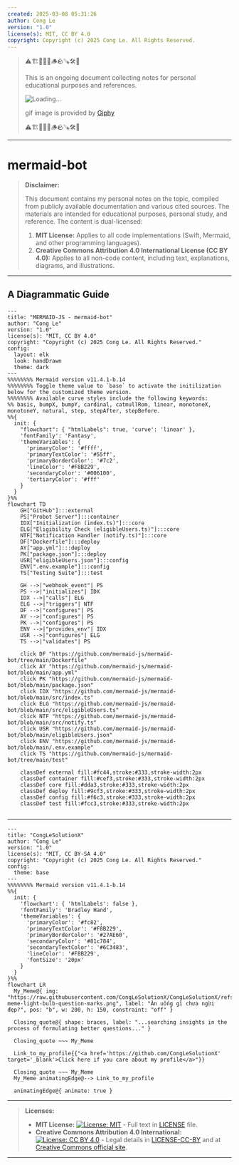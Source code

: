 ```yaml
---
created: 2025-03-08 05:31:26
author: Cong Le
version: "1.0"
license(s): MIT, CC BY 4.0
copyright: Copyright (c) 2025 Cong Le. All Rights Reserved.
---
```


> ⚠️🏗️🚧🦺🧱🪵🪨🪚🛠️👷
> 
> This is an ongoing document collecting notes for personal educational purposes and references. 
> 
> ![Loading...](https://media0.giphy.com/media/v1.Y2lkPTc5MGI3NjExeHJ4YXdtYjJpMDl0MzEwYmU4ZzBobG0waGNiN3MzNzR0d2R2NnMwNSZlcD12MV9pbnRlcm5hbF9naWZfYnlfaWQmY3Q9Zw/26gssNOlBJKjEM3yo/giphy.gif)
> 
> gif image is provided by [Giphy](https://giphy.com)
> 
> ⚠️🏗️🚧🦺🧱🪵🪨🪚🛠️👷

----

# mermaid-bot
> **Disclaimer:**
>
> This document contains my personal notes on the topic,
> compiled from publicly available documentation and various cited sources.
> The materials are intended for educational purposes, personal study, and reference.
> The content is dual-licensed:
> 1. **MIT License:** Applies to all code implementations (Swift, Mermaid, and other programming languages).
> 2. **Creative Commons Attribution 4.0 International License (CC BY 4.0):** Applies to all non-code content, including text, explanations, diagrams, and illustrations.
---


## A Diagrammatic Guide 


```mermaid
---
title: "MERMAID-JS - mermaid-bot"
author: "Cong Le"
version: "1.0"
license(s): "MIT, CC BY 4.0"
copyright: "Copyright (c) 2025 Cong Le. All Rights Reserved."
config:
  layout: elk
  look: handDrawn
  theme: dark
---
%%%%%%%% Mermaid version v11.4.1-b.14
%%%%%%%% Toggle theme value to `base` to activate the initilization below for the customized theme version.
%%%%%%%% Available curve styles include the following keywords:
%% basis, bumpX, bumpY, cardinal, catmullRom, linear, monotoneX, monotoneY, natural, step, stepAfter, stepBefore.
%%{
  init: {
    "flowchart": { "htmlLabels": true, 'curve': 'linear' },
    'fontFamily': 'Fantasy',
    'themeVariables': {
      'primaryColor': '#ffff',
      'primaryTextColor': '#55ff',
      'primaryBorderColor': '#7c2',
      'lineColor': '#F8B229',
      'secondaryColor': '#006100',
      'tertiaryColor': '#fff'
    }
  }
}%%
flowchart TD
    GH["GitHub"]:::external
    PS["Probot Server"]:::container
    IDX["Initialization (index.ts)"]:::core
    ELG["Eligibility Check (eligibleUsers.ts)"]:::core
    NTF["Notification Handler (notify.ts)"]:::core
    DF["Dockerfile"]:::deploy
    AY["app.yml"]:::deploy
    PK["package.json"]:::deploy
    USR["eligibleUsers.json"]:::config
    ENV[".env.example"]:::config
    TS["Testing Suite"]:::test

    GH -->|"webhook_event"| PS
    PS -->|"initializes"| IDX
    IDX -->|"calls"| ELG
    ELG -->|"triggers"| NTF
    DF -->|"configures"| PS
    AY -->|"configures"| PS
    PK -->|"configures"| PS
    ENV -->|"provides_env"| IDX
    USR -->|"configures"| ELG
    TS -->|"validates"| PS

    click DF "https://github.com/mermaid-js/mermaid-bot/tree/main/Dockerfile"
    click AY "https://github.com/mermaid-js/mermaid-bot/blob/main/app.yml"
    click PK "https://github.com/mermaid-js/mermaid-bot/blob/main/package.json"
    click IDX "https://github.com/mermaid-js/mermaid-bot/blob/main/src/index.ts"
    click ELG "https://github.com/mermaid-js/mermaid-bot/blob/main/src/eligibleUsers.ts"
    click NTF "https://github.com/mermaid-js/mermaid-bot/blob/main/src/notify.ts"
    click USR "https://github.com/mermaid-js/mermaid-bot/blob/main/eligibleUsers.json"
    click ENV "https://github.com/mermaid-js/mermaid-bot/blob/main/.env.example"
    click TS "https://github.com/mermaid-js/mermaid-bot/tree/main/test"

    classDef external fill:#fc44,stroke:#333,stroke-width:2px
    classDef container fill:#cef3,stroke:#333,stroke-width:2px
    classDef core fill:#dda3,stroke:#333,stroke-width:2px
    classDef deploy fill:#9cf3,stroke:#333,stroke-width:2px
    classDef config fill:#f6c3,stroke:#333,stroke-width:2px
    classDef test fill:#fcc3,stroke:#333,stroke-width:2px
    
```





---

<!-- 
```mermaid
%% Current Mermaid version
info
```  -->


```mermaid
---
title: "CongLeSolutionX"
author: "Cong Le"
version: "1.0"
license(s): "MIT, CC BY-SA 4.0"
copyright: "Copyright (c) 2025 Cong Le. All Rights Reserved."
config:
  theme: base
---
%%%%%%%% Mermaid version v11.4.1-b.14
%%{
  init: {
    'flowchart': { 'htmlLabels': false },
    'fontFamily': 'Bradley Hand',
    'themeVariables': {
      'primaryColor': '#fc82',
      'primaryTextColor': '#F8B229',
      'primaryBorderColor': '#27AE60',
      'secondaryColor': '#81c784',
      'secondaryTextColor': '#6C3483',
      'lineColor': '#F8B229',
      'fontSize': '20px'
    }
  }
}%%
flowchart LR
  My_Meme@{ img: "https://raw.githubusercontent.com/CongLeSolutionX/CongLeSolutionX/refs/heads/main/assets/images/My-meme-light-bulb-question-marks.png", label: "Ăn uống gì chưa ngừi đẹp?", pos: "b", w: 200, h: 150, constraint: "off" }

  Closing_quote@{ shape: braces, label: "...searching insights in the process of formulating better questions..." }

  Closing_quote ~~~ My_Meme
    
  Link_to_my_profile{{"<a href='https://github.com/CongLeSolutionX' target='_blank'>Click here if you care about my profile</a>"}}

  Closing_quote ~~~ My_Meme
  My_Meme animatingEdge@--> Link_to_my_profile
  
  animatingEdge@{ animate: true }

```

---
> **Licenses:**
>
> - **MIT License:**  [![License: MIT](https://img.shields.io/badge/License-MIT-yellow.svg)](LICENSE) - Full text in [LICENSE](LICENSE) file.
> - **Creative Commons Attribution 4.0 International:** [![License: CC BY 4.0](https://licensebuttons.net/l/by/4.0/88x31.png)](LICENSE-CC-BY) - Legal details in [LICENSE-CC-BY](LICENSE-CC-BY) and at [Creative Commons official site](http://creativecommons.org/licenses/by/4.0/).
> 
---

